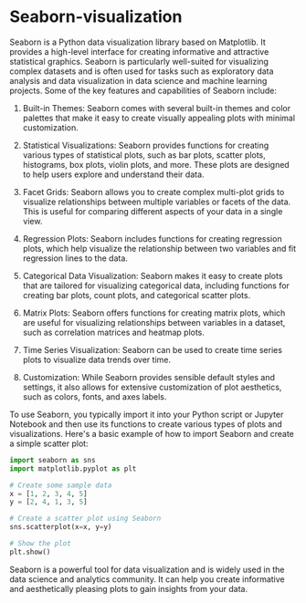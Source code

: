 # Seaborn-visualization

Seaborn is a Python data visualization library based on Matplotlib. It provides a high-level interface for creating informative and attractive statistical graphics. Seaborn is particularly well-suited for visualizing complex datasets and is often used for tasks such as exploratory data analysis and data visualization in data science and machine learning projects. Some of the key features and capabilities of Seaborn include:

1. Built-in Themes: Seaborn comes with several built-in themes and color palettes that make it easy to create visually appealing plots with minimal customization.

2. Statistical Visualizations: Seaborn provides functions for creating various types of statistical plots, such as bar plots, scatter plots, histograms, box plots, violin plots, and more. These plots are designed to help users explore and understand their data.

3. Facet Grids: Seaborn allows you to create complex multi-plot grids to visualize relationships between multiple variables or facets of the data. This is useful for comparing different aspects of your data in a single view.

4. Regression Plots: Seaborn includes functions for creating regression plots, which help visualize the relationship between two variables and fit regression lines to the data.

5. Categorical Data Visualization: Seaborn makes it easy to create plots that are tailored for visualizing categorical data, including functions for creating bar plots, count plots, and categorical scatter plots.

6. Matrix Plots: Seaborn offers functions for creating matrix plots, which are useful for visualizing relationships between variables in a dataset, such as correlation matrices and heatmap plots.

7. Time Series Visualization: Seaborn can be used to create time series plots to visualize data trends over time.

8. Customization: While Seaborn provides sensible default styles and settings, it also allows for extensive customization of plot aesthetics, such as colors, fonts, and axes labels.

To use Seaborn, you typically import it into your Python script or Jupyter Notebook and then use its functions to create various types of plots and visualizations. Here's a basic example of how to import Seaborn and create a simple scatter plot:

```python
import seaborn as sns
import matplotlib.pyplot as plt

# Create some sample data
x = [1, 2, 3, 4, 5]
y = [2, 4, 1, 3, 5]

# Create a scatter plot using Seaborn
sns.scatterplot(x=x, y=y)

# Show the plot
plt.show()
```

Seaborn is a powerful tool for data visualization and is widely used in the data science and analytics community. It can help you create informative and aesthetically pleasing plots to gain insights from your data.
